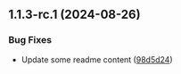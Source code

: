 ## 1.1.3-rc.1 (2024-08-26)


### Bug Fixes

* Update some readme content ([98d5d24](https://github.com/jkulba/Viper/commit/98d5d2404f56ddc9a5bbc8ad0750f50caee02c35))



